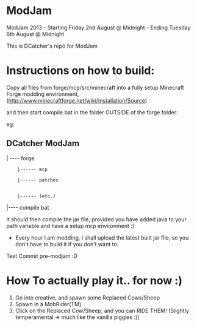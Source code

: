 ModJam
======
ModJam 2013 - Starting Friday 2nd August @ Midnight
            - Ending Tuesday 6th August @ Midnight
            
This is DCatcher's repo for ModJam


Instructions on how to build:
===============================
Copy all files from forge/mcp/src/minecraft into a fully setup Minecraft Forge modding environment, 
(http://www.minecraftforge.net/wiki/Installation/Source)

and then start compile.bat in the folder OUTSIDE of the forge folder:

eg:

DCatcher ModJam
--------------------
| ---- forge
        
        |------ mcp
        
        |------ patches
        
        
        |------ (etc.)


|---- compile.bat

It should then compile the jar file, provided you have added java to your path variable and have a setup mcp environment :)

+ Every hour I am modding, I shall upload the latest built jar file, so you don't have to build it if you don't want to.

Test Commit pre-modjam :D


How To actually play it.. for now :)
=======================================
1) Go into creative, and spawn some Replaced Cows/Sheep
2) Spawn in a MobRider(TM)
3) Click on the Replaced Cow/Sheep, and you can RIDE THEM!
(Slightly temperamental -> much like the vanilla piggies :))


